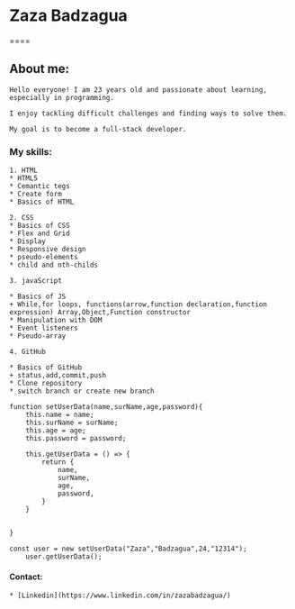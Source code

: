 # Zaza Badzagua
====

## About me:
    Hello everyone! I am 23 years old and passionate about learning, especially in programming. 
    
    I enjoy tackling difficult challenges and finding ways to solve them. 
    
    My goal is to become a full-stack developer.


### My skills:
    1. HTML
    * HTML5
    * Cemantic tegs
    * Create form
    * Basics of HTML

    2. CSS
    * Basics of CSS
    * Flex and Grid
    * Display
    * Responsive design
    * pseudo-elements
    * child and nth-childs

    3. javaScript

    * Basics of JS
    + While,for loops, functions(arrow,function declaration,function expression) Array,Object,Function constructor
    * Manipulation with DOM
    * Event listeners
    * Pseudo-array

    4. GitHub
    
    * Basics of GitHub
    + status,add,commit,push
    * Clone repository
    * switch branch or create new branch
    

```
function setUserData(name,surName,age,password){
    this.name = name;
    this.surName = surName;
    this.age = age;
    this.password = password;
    
    this.getUserData = () => {
        return {
            name,
            surName,
            age,
            password,
        }
    }

    
}

const user = new setUserData("Zaza","Badzagua",24,"12314");
    user.getUserData();

```

#### Contact:

    * [Linkedin](https://www.linkedin.com/in/zazabadzagua/)